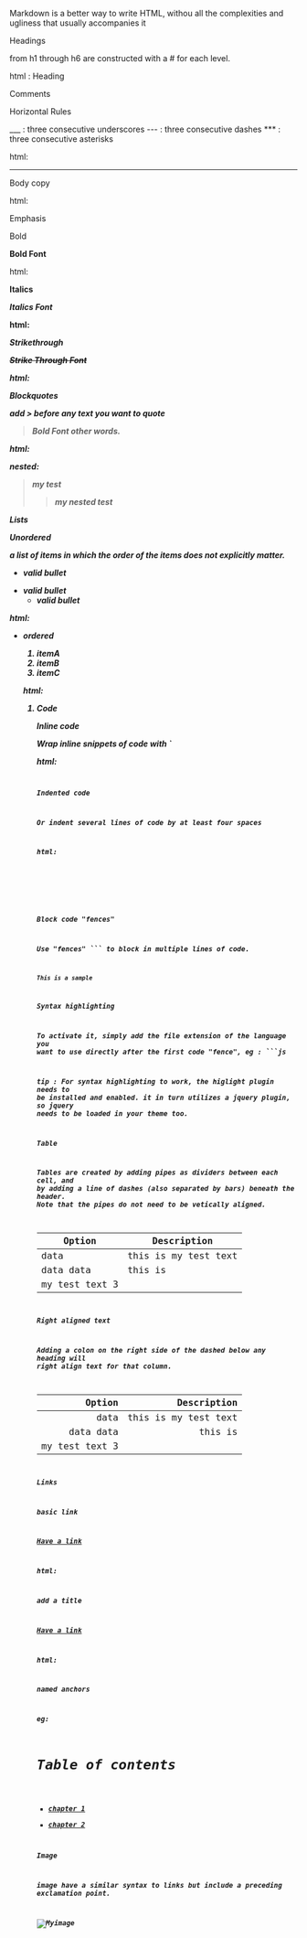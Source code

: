 

Markdown is a better way to write HTML, withou all the complexities and ugliness that usually accompanies it

Headings 

from h1 through h6 are constructed with a # for each level. 

html :
<hi>Heading</h1>

Comments

<!--
This is comment
-->

Horizontal Rules

___ : three consecutive underscores
--- : three consecutive dashes
*** : three consecutive asterisks

html:
<hr>

Body copy

html:
<p>

Emphasis

Bold

**Bold Font**

html:
<strong>

Italics

_Italics Font_

html:
<em>

Strikethrough

~~Strike Through Font~~

html:
<del>

Blockquotes

add > before any text you want to quote

> **Bold Font** other words.

html:
<bolckquote>

nested:

> my test 
>> my nested test

Lists

Unordered

a list of items in which the order of the items does not explicitly matter.

* valid bullet
+ valid bullet
    - valid bullet

html:
<ul><li>

ordered 

1. itemA
2. itemB
2. itemC

html:

<ol><li>

Code

Inline code

Wrap inline snippets of code with `

html:
<code>

Indented code

Or indent several lines of code by at least four spaces

html:
<pre>
    <code></code>
</pre>

Block code "fences"

Use "fences" ``` to block in multiple lines of code. 

``` markup
This is a sample 
```

Syntax highlighting

To activate it, simply add the file extension of the language you want to use directly after the first code "fence", 
eg : ```js

tip : 
For syntax highlighting to work, the higlight plugin needs to be installed and enabled. it in turn utilizes a jquery plugin, so jquery needs to be loaded in your theme too. 

Table 

Tables are created by adding pipes as dividers between each cell, and by adding a line of dashes (also separated by bars) beneath the header. Note that the pipes do not need to be vetically aligned. 

| Option | Description |
| ------ | ----------- |
| data   | this is my test text |
| data data | this is 
my test text 3 |

Right aligned text

Adding a colon on the right side of the dashed below any heading will right align text for that column.

| Option | Description |
| -----: | ----------: |
| data   | this is my test text |
| data data | this is 
my test text 3 |

Links 

basic link 

[Have a link](http://mylink.com)

html:
<a herf=""></a>

add a title

[Have a link](httP//mylink.com "Visit link")

html:
<a herf="" title=""></a>

named anchors

eg:

# Table of contents
 * [chapter 1](#chapter-1)
 * [chapter 2](#chapter-2)


Image

image have a similar syntax to links but include a preceding exclamation point.

![Myimage](http://image.jpg "My image")

